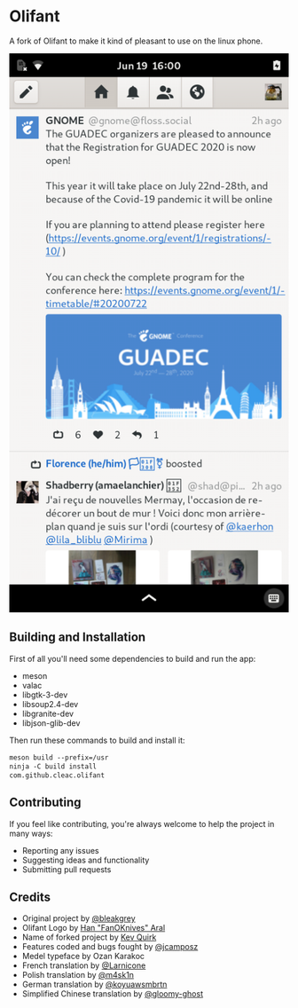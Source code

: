 # Olifant

A fork of Olifant to make it kind of pleasant to use on the linux phone.

![Olifant Mobile Screenshot](https://raw.githubusercontent.com/alexmitter/olifant/master/data/olifant_fix.png)

## Building and Installation

First of all you'll need some dependencies to build and run the app:
* meson
* valac
* libgtk-3-dev
* libsoup2.4-dev
* libgranite-dev
* libjson-glib-dev

Then run these commands to build and install it:

    meson build --prefix=/usr
    ninja -C build install
    com.github.cleac.olifant

## Contributing

If you feel like contributing, you're always welcome to help the project in many ways:
* Reporting any issues
* Suggesting ideas and functionality
* Submitting pull requests

## Credits
* Original project by [@bleakgrey](https://github.com/bleakgrey)
* Olifant Logo by [Han "FanOKnives" Aral](https://github.com/hanaral)
* Name of forked project by [Kev Quirk](https://fosstodon.org/@kev/)
* Features coded and bugs fought by [@jcamposz](https://github.com/jcamposz)
* Medel typeface by Ozan Karakoc
* French translation by [@Larnicone](https://github.com/Larnicone)
* Polish translation by [@m4sk1n](https://github.com/m4sk1n)
* German translation by [@koyuawsmbrtn](https://github.com/koyuawsmbrtn)
* Simplified Chinese translation by [@gloomy-ghost](https://github.com/gloomy-ghost)
